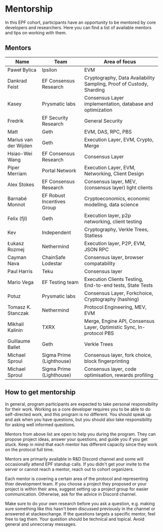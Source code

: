 # Mentorship 

In this EPF cohort, participants have an opportunity to be mentored by core developers and researchers. Here you can find a list of available mentors and tips on working with them. 

## Mentors

| Name                  | Team                       | Area of focus                                                        |
| --------------------- | -------------------------- | -------------------------------------------------------------------- |
| Paweł Bylica          | Ipsilon                    | EVM                                                                  |
| Dankrad Feist         | EF Consensus Research      | Cryptography, Data Availability Sampling, Proof of Custody, Sharding |
| Kasey                 | Prysmatic labs             | Consensus Layer implementation, database and optimization            |
| Fredrik               | EF Security Research       | General Security                                                     |
| Matt                  | Geth                       | EVM, DAS, RPC, PBS                                                   |
| Marius van der Wijden | Geth                       | Execution Layer, EVM, Crypto, Merge                                  |
| Hsiao-Wei Wang        | EF Consensus Research      | Consensus Layer                                                      |
| Piper Merriam         | Portal Network             | Execution Layer, EVM, Networking, Client Design                      |
| Alex Stokes           | EF Consensus Research      | Consensus layer, MEV, (consensus layer) light clients                |
| Barnabé Monnot        | EF Robust Incentives Group | Cryptoeconomics, economic modelling, data science                    |
| Felix (fjl)           | Geth                       | Execution layer, p2p networking, client testing                      |
| Kev                   | Independent                | Cryptography, Verkle Trees, Statless                                 |
| Łukasz Rozmej         | Nethermind                 | Execution layer, P2P, EVM, JSON RPC                                  |
| Cayman Nava           | ChainSafe Lodestar         | Consensus layer, browser compatability                               |
| Paul Harris           | Teku                       | Consensus layer                                                      |
| Mario Vega            | EF Testing team            | Execution Clients Testing, End-to-end tests, State Tests             |
| Potuz                 | Prysmatic labs             | Consensus Layer, Forkchoice, Cryptography (hashing)                  |
| Tomasz K. Stanczak    | Nethermind                 | Protocol Engineering, MEV, EVM                                       |
| Mikhail Kalinin       | TXRX                       | Merge, Engine API, Consensus Layer, Optimistic Sync, In-protocol PBS |
| Guillaume Ballet      | Geth                       | Verkle Trees                                                         |
| Michael Sproul        | Sigma Prime (Lighthouse)   | Consensus layer, fork choice, block fingerprinting                   |
| Michael Sproul        | Sigma Prime (Lighthouse)   | Consensus layer, code optimisation, rewards profiling                |


## How to get mentorship

In general, program participants are expected to take personal responsibility for their work. Working as a core developer requires you to be able to do self-directed work, and this program is no different. You should speak up and ask when you have questions, but you should also take responsibility for asking well informed questions.

Mentors from above list are open to help you during the program. They can propose project ideas, answer your questions, and guide you if you get stuck. Keep in mind that each mentor has different capacity since they work on the protocol full time. 

Mentors are primarily available in R&D Discord channel and some will occasionally attend EPF standup calls. If you didn't get your invite to the server or cannot reach a mentor, reach out to cohort organizers. 

Each mentor is covering a certain area of the protocol and representing thier development team. If you choose a project they proposed or your project is within their area, suggest setting up a project group for easier communication. Otherwise, ask for the advice in Discord channel. 

Make sure to do your own research before you ask a question, e.g. making sure something like this hasn't been discussed previously in the channel or answered at stackexchange. If the questions targets a specific mentor, feel free to tag them. Your question should be technical and topical. Avoid general and unnecceray messages. 

